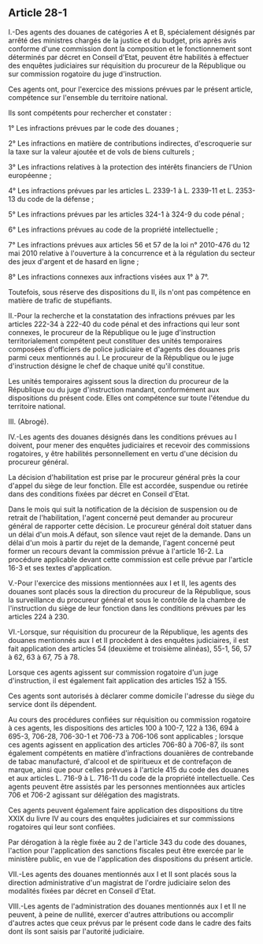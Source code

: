Article 28-1
----
I.-Des agents des douanes de catégories A et B, spécialement désignés par arrêté
des ministres chargés de la justice et du budget, pris après avis conforme d'une
commission dont la composition et le fonctionnement sont déterminés par décret
en Conseil d'Etat, peuvent être habilités à effectuer des enquêtes judiciaires
sur réquisition du procureur de la République ou sur commission rogatoire du
juge d'instruction.

Ces agents ont, pour l'exercice des missions prévues par le présent article,
compétence sur l'ensemble du territoire national.

Ils sont compétents pour rechercher et constater :

1° Les infractions prévues par le code des douanes ;

2° Les infractions en matière de contributions indirectes, d'escroquerie sur la
taxe sur la valeur ajoutée et de vols de biens culturels ;

3° Les infractions relatives à la protection des intérêts financiers de l'Union
européenne ;

4° Les infractions prévues par les articles L. 2339-1 à L. 2339-11 et L. 2353-13
du code de la défense ;

5° Les infractions prévues par les articles 324-1 à 324-9 du code pénal ;

6° Les infractions prévues au code de la propriété intellectuelle ;

7° Les infractions prévues aux articles 56 et 57 de la loi n° 2010-476 du 12 mai
2010 relative à l'ouverture à la concurrence et à la régulation du secteur des
jeux d'argent et de hasard en ligne ;

8° Les infractions connexes aux infractions visées aux 1° à 7°.

Toutefois, sous réserve des dispositions du II, ils n'ont pas compétence en
matière de trafic de stupéfiants.

II.-Pour la recherche et la constatation des infractions prévues par les
articles 222-34 à 222-40 du code pénal et des infractions qui leur sont
connexes, le procureur de la République ou le juge d'instruction
territorialement compétent peut constituer des unités temporaires composées
d'officiers de police judiciaire et d'agents des douanes pris parmi ceux
mentionnés au I. Le procureur de la République ou le juge d'instruction désigne
le chef de chaque unité qu'il constitue.

Les unités temporaires agissent sous la direction du procureur de la République
ou du juge d'instruction mandant, conformément aux dispositions du présent code.
Elles ont compétence sur toute l'étendue du territoire national.

III. (Abrogé).

IV.-Les agents des douanes désignés dans les conditions prévues au I doivent,
pour mener des enquêtes judiciaires et recevoir des commissions rogatoires, y
être habilités personnellement en vertu d'une décision du procureur général.

La décision d'habilitation est prise par le procureur général près la cour
d'appel du siège de leur fonction. Elle est accordée, suspendue ou retirée dans
des conditions fixées par décret en Conseil d'Etat.

Dans le mois qui suit la notification de la décision de suspension ou de retrait
de l'habilitation, l'agent concerné peut demander au procureur général de
rapporter cette décision. Le procureur général doit statuer dans un délai d'un
mois.A défaut, son silence vaut rejet de la demande. Dans un délai d'un mois à
partir du rejet de la demande, l'agent concerné peut former un recours devant la
commission prévue à l'article 16-2. La procédure applicable devant cette
commission est celle prévue par l'article 16-3 et ses textes d'application.

V.-Pour l'exercice des missions mentionnées aux I et II, les agents des douanes
sont placés sous la direction du procureur de la République, sous la
surveillance du procureur général et sous le contrôle de la chambre de
l'instruction du siège de leur fonction dans les conditions prévues par les
articles 224 à 230.

VI.-Lorsque, sur réquisition du procureur de la République, les agents des
douanes mentionnés aux I et II procèdent à des enquêtes judiciaires, il est fait
application des articles 54 (deuxième et troisième alinéas), 55-1, 56, 57 à 62,
63 à 67, 75 à 78.

Lorsque ces agents agissent sur commission rogatoire d'un juge d'instruction, il
est également fait application des articles 152 à 155.

Ces agents sont autorisés à déclarer comme domicile l'adresse du siège du
service dont ils dépendent.

Au cours des procédures confiées sur réquisition ou commission rogatoire à ces
agents, les dispositions des articles 100 à 100-7, 122 à 136, 694 à 695-3,
706-28, 706-30-1 et 706-73 à 706-106 sont applicables ; lorsque ces agents
agissent en application des articles 706-80 à 706-87, ils sont également
compétents en matière d'infractions douanières de contrebande de tabac
manufacturé, d'alcool et de spiritueux et de contrefaçon de marque, ainsi que
pour celles prévues à l'article 415 du code des douanes et aux articles L. 716-9
à L. 716-11 du code de la propriété intellectuelle. Ces agents peuvent être
assistés par les personnes mentionnées aux articles 706 et 706-2 agissant sur
délégation des magistrats.

Ces agents peuvent également faire application des dispositions du titre XXIX du
livre IV au cours des enquêtes judiciaires et sur commissions rogatoires qui
leur sont confiées.

Par dérogation à la règle fixée au 2 de l'article 343 du code des douanes,
l'action pour l'application des sanctions fiscales peut être exercée par le
ministère public, en vue de l'application des dispositions du présent article.

VII.-Les agents des douanes mentionnés aux I et II sont placés sous la direction
administrative d'un magistrat de l'ordre judiciaire selon des modalités fixées
par décret en Conseil d'Etat.

VIII.-Les agents de l'administration des douanes mentionnés aux I et II ne
peuvent, à peine de nullité, exercer d'autres attributions ou accomplir d'autres
actes que ceux prévus par le présent code dans le cadre des faits dont ils sont
saisis par l'autorité judiciaire.
